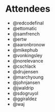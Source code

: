 # Attendees
* @redcodefinal
* @ettomatic
* @samfrench
* @ertw
* @aaronbronow
* @mikephub
* @vonkingsley
* @norelevance
* @cschlack
* @drujensen
* @marchyoung
* @johnjansen
* @jwaldrip
* @sdogruyol
* @ggiraldez
* @waj
